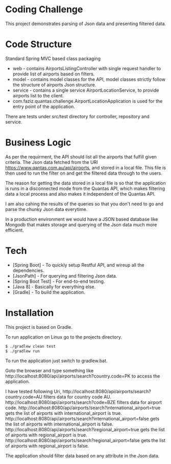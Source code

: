 # Coding Challenge
This project demonstrates parsing of Json data and presenting filtered data.

# Code Structure
Standard Spring MVC based class packaging
  - web - contains AirportsListingController with single request handler to provide list of airports based on filters.
  - model - contains model classes for the API, model classes strictly follow the structure of airports Json structure.
  - service - contains a single service AirportLocationService, to provide airports list to the client.
  - com.faziz.quantas.challenge.AirportLocationApplication is used for the entry point of the application.

There are tests under src/test directory for controller, repository and service.

# Business Logic
As per the requirment, the API should list all the airports that fulfill given criteria.
The Json data fetched from the URI https://www.qantas.com.au/api/airports, and stored in a local file. This file is then used to run the filter on and get the filtered data through to the users. 

The reason for getting the data stored in a local file is so that the application is runs in a disconnected mode from the Quantas API, which makes filtering data a local process and also makes it independent of the Quantas API.

I am also cahing the results of the queries so that you don't need to go and parse the chunky Json data everytime.

In a production environment we would have a JSON based database like Mongodb that makes storage and querying of the Json data much more efficient.


# Tech

* [Spring Boot] - To quickly setup Restful API, and wireup all the dependencies.
* [JsonPath] - For querying and filtering Json data.
* [Spring Boot Test] - For end-to-end testing.
* [Java 8] - Basically for everything else.
* [Gradle] - To build the application.

# Installation

This project is based on Gradle.

To run application on Linux go to the projects directory.

```sh
$ ./gradlew clean test
$ ./gradlew run
```

To run the application just switch to gradlew.bat.

Goto the browser and type something like http://localhost:8080/api/airports/search?country.code=PK to access the application.

I have tested following Uri,
http://localhost:8080/api/airports/search?country.code=AU filters data for country code AU.
http://localhost:8080/api/airports/search?code=BZE filters data for airport code.
http://localhost:8080/api/airports/search?international_airport=true gets the list of airports with international_airport is true.
http://localhost:8080/api/airports/search?international_airport=false gets the list of airports with international_airport is false.
http://localhost:8080/api/airports/search?iregional_airport=true gets the list of airports with regional_airport is true.
http://localhost:8080/api/airports/search?regional_airport=false gets the list of airports with regional_airport is false.

The application should filter data based on any attribute in the Json data.


